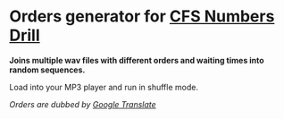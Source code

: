 # Orders generator for [CFS Numbers Drill](https://www.personaldefensenetwork.com/video/home-defense-handgun-drills-tir-005365/)

**Joins multiple wav files with different orders and waiting times into random sequences.**

Load into your MP3 player and run in shuffle mode.

_Orders are dubbed by [Google Translate](https://translate.google.com)_